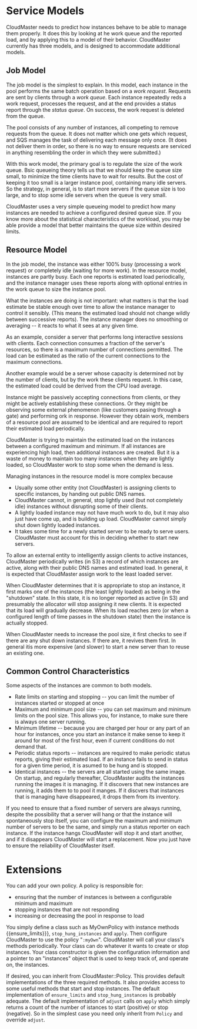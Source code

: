 # Service Models #

CloudMaster needs to predict how instances behave to be able to manage them properly.  It does this by looking at he work queue and the reported load, and by applying this to a model of their behavior.  CloudMaster currently has three models, and is designed to accommodate additional models.

## Job Model ##
The job model is the simplest to explain.  In this model, each instance in the pool performs the same batch operation based on a _work request_.  Requests are sent by clients through a _work queue_.  Each instance repeatedly reds a work request, processes the request, and at the end provides a status report through the _status queue_.  On success, the work request is deleted from the queue.

The pool consists of any number of instances, all competing to remove requests from the queue.  It does not matter which one gets which request, and SQS manages the task of delivering each message only once.  (It does not deliver them in order, so there is no way to ensure requests are serviced in anything resembling the order in which they were submitted.)

With this work model, the primary goal is to regulate the size of the work queue.  Bsic queueing theory tells us that we should keep the queue size small, to minimize the time clients have to wait for results.  But the cost of keeping it too small is a larger instance pool, containing many idle servers.  So the strategy, in general, is to start more servers if the queue size is too large, and to stop some idle servers when the queue is very small.

CloudMaster uses a very simple queueing model to predict how many instances are needed to achieve a configured desired queue size.  If you know more about the statistical characteristics of the workload, you may be able provide a model that better maintains the queue size within desired limits.

## Resource Model ##
In the job model, the instance was either 100% busy (processing a work request) or completely idle (waiting for more work).  In the resource model, instances are partly busy.  Each one reports is estimated load periodically, and the instance manager uses these reports along with optional entries in the work queue to size the instance pool.

What the instances are doing is not important: what matters is that the load estimate be stable enough over time to allow the instance manager to control it sensibly.  (This means the estimated load should not change wildly between successive reports).  The instance manager does no smoothing or averaging -- it reacts to what it sees at any given time.

As an example, consider a server that performs long interactive sessions with clients.  Each connection consumes a fraction of the server's resources, so there is a maximum number of connections permitted.  The load can be estimated as the ratio of the current connections to the maximum connections.

Another example would be a server whose capacity is determined not by the number of clients, but by the work these clients request.  In this case, the estimated load could be derived from the CPU load average.

Instance might be passively accepting connections from clients, or they might be actively establishing these connections.  Or they might be observing some external phenomenon (like customers pasing through a gate) and performing ork in response.  However they obtain work, members of a resource pool are assumed to be identical and are required to report their estimated load periodically.

CloudMaster is trying to maintain the estimated load on the instances between a configured maximum and minimum.  If all instances are experiencing high load, then additional instances are created.  But  it is a waste of money to maintain too many instances when they are lightly loaded, so CloudMaster work to stop some when the demand is less.

Managing instances in the resource model is more complex because
  * Usually some other entity (not CloudMaster) is assigning clients to specific instances, by handing out public DNS names.
  * CloudMaster cannot, in general, stop lightly used (but not completely idle) instances without disrupting some of their clients.
  * A lightly loaded instance may not have much work to do, but it may also just have come up, and is building up load.  CloudMaster cannot simply shut down lightly loaded instances.
  * It takes some time for a newly started server to be ready to serve users.  CloudMaster must account for this in deciding whether to start new servers.

To allow an external entity to intelligently assign clients to active instances, CloudMaster periodically writes (in S3) a record of which instances are active, along with their public DNS names and estimated load.  In general, it is expected that CloudMaster assign work to the least loaded server.

When CloudMaster determines that it is appropriate to stop an instance, it first marks one of the instances (the least lightly loaded) as being in the "shutdown" state.  In this state, it is no longer reported as active (in S3) and presumably the allocator will stop assigning it new clients.  It is expected that its load will gradually decrease.  When its load reaches zero (or when a configured length of time passes in the shutdown state) then the instance is actually stopped.

When CloudMaster needs to increase the pool size, it first checks to see if there are any shut down instances.  If there are, it revives them first.  In general itis more expensive (and slower) to start a new server than to reuse an existing one.

## Common Control Characteristics ##
Some aspects of the instances are common to both models.
  * Rate limits on starting and stopping -- you can limit the number of instances started or stopped at once
  * Maximum and minimum pool size -- you can set maximum and minimum limits on the pool size.  This allows you, for instance, to make sure there is always one server running.
  * Minimum lifetime -- because you are charged per hour or any part of an hour for instances, once you start an instance it make sense to keep it around for most of the first hour, even if current conditions do not demand that.
  * Periodic status reports -- instances are required to make periodic status reports, giving their estimated load.  If an instance fails to send in status for a given time period, it is asumed to be hung and is stopped.
  * Identical instances -- the servers are all started using the same image.  On startup, and regularly thereafter, CloudMaster audits the instances running the images it is managing.  If it discovers that new instances are running, it adds them to to pool it manges.  If it discvers that instances that is managing have disappeared, it drops them from its inventory.

If you need to ensure that a fixed number of servers are always running, despite the possibility that a server will hang or that the instance will spontaneously stop itself, you can configure the maximum and minimum number of servers to be the same, and simply run a status reporter on each instance.  If the instance hangs CloudMaster will stop it and start another, and if it disappears CloudMaster will start a replacement.  Now you just have to ensure the reliability of CloudMaster itself.

# Extensions #
You can add your own policy.  A policy is responsible for:
  * ensuring that the number of instances is between a configurable minimum and maximum
  * stopping instances that are not responding
  * increasing or decreasing the pool in response to load

You simply define a class such as MyOwnPolicy with instance methods {{ensure\_limits}}}, `stop_hung_instances` and `apply`.  Then configure CloudMaster to use the policy "`:myOwn`".  CloudMaster will call your class's methods periodically.  Your class can do whatever it wants to create or stop instances.  Your class constructor is given the configuration information and a pointer to an "instances" object that is used to keep track of, and operate on, the instances.


If desired, you can inherit from CloudMaster::Policy.  This provides default implementations of the three required methods.  It also provides access to some useful methods that start and stop instances.  The default implementation of `ensure_limits` and `stop_hung_instances` is probably adequate.  The default implementation of `adjust` calls on `apply` which simply returns a count of the number of istances to start (positive) or stop (negative).  So in the simplest case you need only inherit from `Policy` and override `adjust`.

